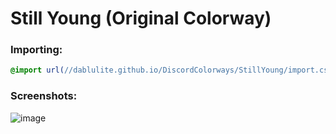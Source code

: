 # Still Young (Original Colorway)

### Importing:
```css
@import url(//dablulite.github.io/DiscordColorways/StillYoung/import.css);
```

### Screenshots:
![image](https://github.com/DaBluLite/DiscordColorways/assets/73998678/59117209-93f6-4cda-a275-41ba814f2a0b)
